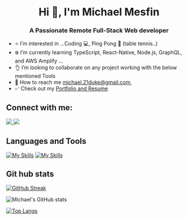 <h1 align="center">Hi 👋, I'm Michael Mesfin</h1>
<h3 align="center">A Passionate Remote Full-Stack Web developer</h3>


- :star: I’m interested in ...Coding :computer:, Ping Pong :tennis: (table tennis..)
- :snowflake: I’m currently learning TypeScript, React-Native, Node.js, GraphQL, and AWS Amplify ...
- :ok_hand: I’m looking to collaborate on any project working with the below mentioned Tools
- :email: How to reach me michael.21duke@gmail.com, 
- ✅ Check out my <a rel="noopener noreferrer" href="https://michael-duke.github.io/Portfolio/" target="_blank"> Portfolio and Resume </a>

## Connect with me:

<p align="left">
  <a rel="noopener"
     href="https://www.linkedin.com/in/michael-mesfin-haileyesus/"
     target="_blank"
   >
    <img src="https://skillicons.dev/icons?i=linkedin" />
  </a>
   <a rel="noopener"
     href="https://twitter.com/MikeDuke21"
     target="_blank"
   >
    <img src="https://skillicons.dev/icons?i=twitter" />
  </a>
</p>

## Languages and Tools
  
[![My Skills](https://skillicons.dev/icons?i=react,redux,jest,webpack,js,html,css,tailwind)](https://skillicons.dev)
[![My Skills](https://skillicons.dev/icons?i=git,ruby,rails,nodejs,postgres,mysql,php,laravel,vite,netlify,heroku)](https://skillicons.dev)

## Git hub stats

[![GitHub Streak](https://streak-stats.demolab.com/?user=michael-duke&theme=javascript&border_radius=4.6)](https://git.io/streak-stats)


![Michael's GitHub stats](https://github-readme-stats.vercel.app/api?username=michael-duke&show_icons=true&theme=graywhite)

[![Top Langs](https://github-readme-stats.vercel.app/api/top-langs/?username=michael-duke&layout=compact&langs_count=10)](https://github.com/anuraghazra/github-readme-stats)
<!---
michael-duke/michael-duke is a ✨ special ✨ repository because its `README.md` (this file) appears on your GitHub profile.
You can click the Preview link to take a look at your changes.
--->
